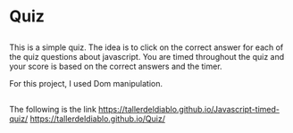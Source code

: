 # Quiz

##

This is a simple quiz. The idea is to click on the correct answer for each of the quiz questions about javascript.
You are timed throughout the quiz and your score is based on the correct answers and the timer.

For this project, I used Dom manipulation.

##

##

The following is the link
https://tallerdeldiablo.github.io/Javascript-timed-quiz/
https://tallerdeldiablo.github.io/Quiz/

##
